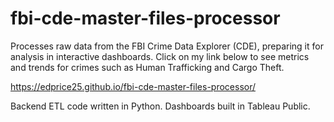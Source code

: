# fbi-cde-master-files-processor
Processes raw data from the FBI Crime Data Explorer (CDE), preparing it for analysis in interactive dashboards. Click on my link below to see metrics and trends for crimes such as Human Trafficking and Cargo Theft.

https://edprice25.github.io/fbi-cde-master-files-processor/

Backend ETL code written in Python. Dashboards built in Tableau Public.
